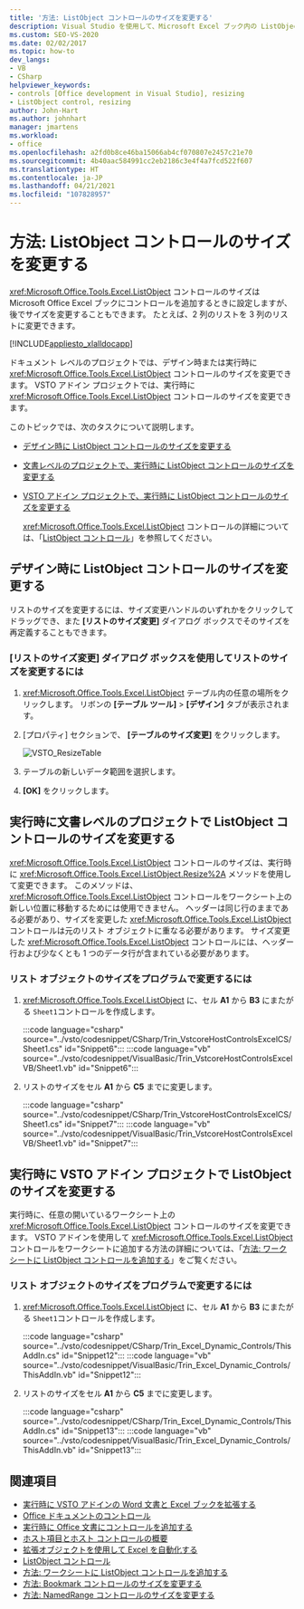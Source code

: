 ```yaml
---
title: '方法: ListObject コントロールのサイズを変更する'
description: Visual Studio を使用して、Microsoft Excel ブック内の ListObject コントロールのサイズをプログラムによって変更する方法について説明します。
ms.custom: SEO-VS-2020
ms.date: 02/02/2017
ms.topic: how-to
dev_langs:
- VB
- CSharp
helpviewer_keywords:
- controls [Office development in Visual Studio], resizing
- ListObject control, resizing
author: John-Hart
ms.author: johnhart
manager: jmartens
ms.workload:
- office
ms.openlocfilehash: a2fd0b8ce46ba15066ab4cf070807e2457c21e70
ms.sourcegitcommit: 4b40aac584991cc2eb2186c3e4f4a7fcd522f607
ms.translationtype: HT
ms.contentlocale: ja-JP
ms.lasthandoff: 04/21/2021
ms.locfileid: "107828957"
---
```

# <a name="how-to-resize-listobject-controls"></a>方法: ListObject コントロールのサイズを変更する
  <xref:Microsoft.Office.Tools.Excel.ListObject> コントロールのサイズは Microsoft Office Excel ブックにコントロールを追加するときに設定しますが、後でサイズを変更することもできます。 たとえば、2 列のリストを 3 列のリストに変更できます。

 [!INCLUDE[appliesto_xlalldocapp](../vsto/includes/appliesto-xlalldocapp-md.md)]

 ドキュメント レベルのプロジェクトでは、デザイン時または実行時に <xref:Microsoft.Office.Tools.Excel.ListObject> コントロールのサイズを変更できます。 VSTO アドイン プロジェクトでは、実行時に <xref:Microsoft.Office.Tools.Excel.ListObject> コントロールのサイズを変更できます。

 このトピックでは、次のタスクについて説明します。

- [デザイン時に ListObject コントロールのサイズを変更する](#designtime)

- [文書レベルのプロジェクトで、実行時に ListObject コントロールのサイズを変更する](#runtimedoclevel)

- [VSTO アドイン プロジェクトで、実行時に ListObject コントロールのサイズを変更する](#runtimeaddin)

  <xref:Microsoft.Office.Tools.Excel.ListObject> コントロールの詳細については、「[ListObject コントロール](../vsto/listobject-control.md)」を参照してください。

## <a name="resize-a-listobject-control-at-design-time"></a><a name="designtime"></a> デザイン時に ListObject コントロールのサイズを変更する
 リストのサイズを変更するには、サイズ変更ハンドルのいずれかをクリックしてドラッグでき、また **[リストのサイズ変更]** ダイアログ ボックスでそのサイズを再定義することもできます。

### <a name="to-resize-a-list-by-using-the-resize-list-dialog-box"></a>[リストのサイズ変更] ダイアログ ボックスを使用してリストのサイズを変更するには

1. <xref:Microsoft.Office.Tools.Excel.ListObject> テーブル内の任意の場所をクリックします。 リボンの **[テーブル ツール]**  >  **[デザイン]** タブが表示されます。

2. [プロパティ] セクションで、 **[テーブルのサイズ変更]** をクリックします。

    ![VSTO_ResizeTable](../vsto/media/vsto-resizetable.png)

3. テーブルの新しいデータ範囲を選択します。

4. **[OK]** をクリックします。

## <a name="resize-a-listobject-control-at-run-time-in-a-document-level-project"></a><a name="runtimedoclevel"></a> 実行時に文書レベルのプロジェクトで ListObject コントロールのサイズを変更する
 <xref:Microsoft.Office.Tools.Excel.ListObject> コントロールのサイズは、実行時に <xref:Microsoft.Office.Tools.Excel.ListObject.Resize%2A> メソッドを使用して変更できます。 このメソッドは、 <xref:Microsoft.Office.Tools.Excel.ListObject> コントロールをワークシート上の新しい位置に移動するためには使用できません。 ヘッダーは同じ行のままである必要があり、サイズを変更した <xref:Microsoft.Office.Tools.Excel.ListObject> コントロールは元のリスト オブジェクトに重なる必要があります。 サイズ変更した <xref:Microsoft.Office.Tools.Excel.ListObject> コントロールには、ヘッダー行および少なくとも 1 つのデータ行が含まれている必要があります。

### <a name="to-resize-a-list-object-programmatically"></a>リスト オブジェクトのサイズをプログラムで変更するには

1. <xref:Microsoft.Office.Tools.Excel.ListObject> に、セル **A1** から **B3** にまたがる `Sheet1`コントロールを作成します。

     :::code language="csharp" source="../vsto/codesnippet/CSharp/Trin_VstcoreHostControlsExcelCS/Sheet1.cs" id="Snippet6":::
     :::code language="vb" source="../vsto/codesnippet/VisualBasic/Trin_VstcoreHostControlsExcelVB/Sheet1.vb" id="Snippet6":::

2. リストのサイズをセル **A1** から **C5** までに変更します。

     :::code language="csharp" source="../vsto/codesnippet/CSharp/Trin_VstcoreHostControlsExcelCS/Sheet1.cs" id="Snippet7":::
     :::code language="vb" source="../vsto/codesnippet/VisualBasic/Trin_VstcoreHostControlsExcelVB/Sheet1.vb" id="Snippet7":::

## <a name="resize-a-listobject-at-run-time-in-a-vsto-add-in-project"></a><a name="runtimeaddin"></a> 実行時に VSTO アドイン プロジェクトで ListObject のサイズを変更する
 実行時に、任意の開いているワークシート上の <xref:Microsoft.Office.Tools.Excel.ListObject> コントロールのサイズを変更できます。 VSTO アドインを使用して <xref:Microsoft.Office.Tools.Excel.ListObject> コントロールをワークシートに追加する方法の詳細については、「[方法: ワークシートに ListObject コントロールを追加する](../vsto/how-to-add-listobject-controls-to-worksheets.md)」をご覧ください。

### <a name="to-resize-a-list-object-programmatically"></a>リスト オブジェクトのサイズをプログラムで変更するには

1. <xref:Microsoft.Office.Tools.Excel.ListObject> に、セル **A1** から **B3** にまたがる `Sheet1`コントロールを作成します。

     :::code language="csharp" source="../vsto/codesnippet/CSharp/Trin_Excel_Dynamic_Controls/ThisAddIn.cs" id="Snippet12":::
     :::code language="vb" source="../vsto/codesnippet/VisualBasic/Trin_Excel_Dynamic_Controls/ThisAddIn.vb" id="Snippet12":::

2. リストのサイズをセル **A1** から **C5** までに変更します。

     :::code language="csharp" source="../vsto/codesnippet/CSharp/Trin_Excel_Dynamic_Controls/ThisAddIn.cs" id="Snippet13":::
     :::code language="vb" source="../vsto/codesnippet/VisualBasic/Trin_Excel_Dynamic_Controls/ThisAddIn.vb" id="Snippet13":::

## <a name="see-also"></a>関連項目
- [実行時に VSTO アドインの Word 文書と Excel ブックを拡張する](../vsto/extending-word-documents-and-excel-workbooks-in-vsto-add-ins-at-run-time.md)
- [Office ドキュメントのコントロール](../vsto/controls-on-office-documents.md)
- [実行時に Office 文書にコントロールを追加する](../vsto/adding-controls-to-office-documents-at-run-time.md)
- [ホスト項目とホスト コントロールの概要](../vsto/host-items-and-host-controls-overview.md)
- [拡張オブジェクトを使用して Excel を自動化する](../vsto/automating-excel-by-using-extended-objects.md)
- [ListObject コントロール](../vsto/listobject-control.md)
- [方法: ワークシートに ListObject コントロールを追加する](../vsto/how-to-add-listobject-controls-to-worksheets.md)
- [方法: Bookmark コントロールのサイズを変更する](../vsto/how-to-resize-bookmark-controls.md)
- [方法: NamedRange コントロールのサイズを変更する](../vsto/how-to-resize-namedrange-controls.md)
